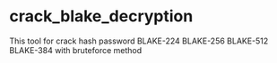 # crack_blake_decryption
This tool for crack hash password BLAKE-224 BLAKE-256 BLAKE-512 BLAKE-384 with bruteforce method
